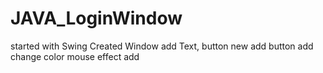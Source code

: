 # JAVA_LoginWindow
started with Swing
Created Window
add Text, button
new add button add
change color
mouse effect add